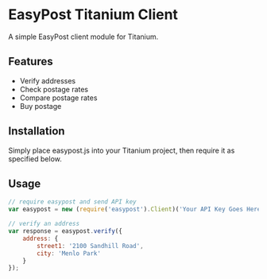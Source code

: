 # EasyPost Titanium Client

A simple EasyPost client module for Titanium.

## Features
* Verify addresses
* Check postage rates
* Compare postage rates
* Buy postage

## Installation

Simply place easypost.js into your Titanium project, then require it as specified below.

## Usage

```javascript
// require easypost and send API key
var easypost = new (require('easypost').Client)('Your API Key Goes Here');

// verify an address
var response = easypost.verify({
    address: {
        street1: '2100 Sandhill Road',
        city: 'Menlo Park'
    }
});
```
